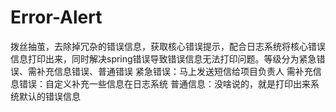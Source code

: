 # Error-Alert

拨丝抽茧，去除掉冗杂的错误信息，获取核心错误提示，配合日志系统将核心错误信息打印出来，同时解决spring错误导致错误信息无法打印问题。等级分为紧急错误、需补充信息错误、普通错误
紧急错误：马上发送短信给项目负责人
需补充信息错误：自定义补充一些信息在日志系统
普通信息：没啥说的，就是打印出来系统默认的错误信息
